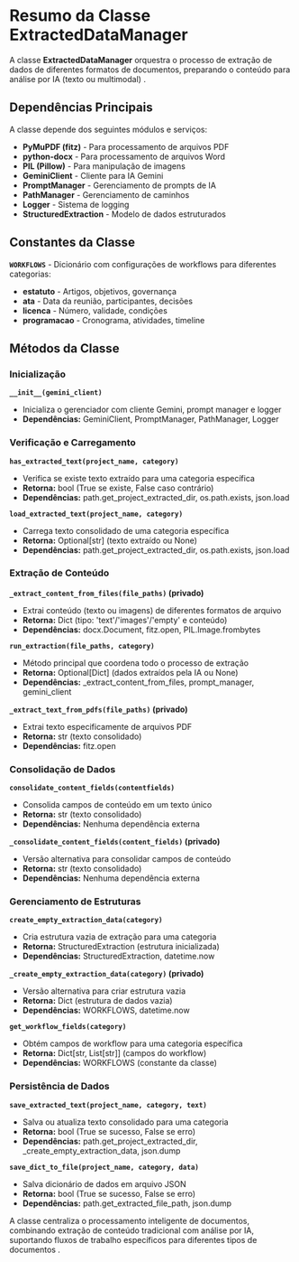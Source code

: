 # Resumo da Classe ExtractedDataManager

A classe **ExtractedDataManager** orquestra o processo de extração de dados de diferentes formatos de documentos, preparando o conteúdo para análise por IA (texto ou multimodal) .

## Dependências Principais

A classe depende dos seguintes módulos e serviços:
- **PyMuPDF (fitz)** - Para processamento de arquivos PDF
- **python-docx** - Para processamento de arquivos Word
- **PIL (Pillow)** - Para manipulação de imagens
- **GeminiClient** - Cliente para IA Gemini
- **PromptManager** - Gerenciamento de prompts de IA
- **PathManager** - Gerenciamento de caminhos
- **Logger** - Sistema de logging
- **StructuredExtraction** - Modelo de dados estruturados

## Constantes da Classe

**`WORKFLOWS`** - Dicionário com configurações de workflows para diferentes categorias:
- **estatuto** - Artigos, objetivos, governança
- **ata** - Data da reunião, participantes, decisões
- **licenca** - Número, validade, condições
- **programacao** - Cronograma, atividades, timeline

## Métodos da Classe

### Inicialização
**`__init__(gemini_client)`**
- Inicializa o gerenciador com cliente Gemini, prompt manager e logger
- **Dependências:** GeminiClient, PromptManager, PathManager, Logger

### Verificação e Carregamento
**`has_extracted_text(project_name, category)`**  
- Verifica se existe texto extraído para uma categoria específica
- **Retorna:** bool (True se existe, False caso contrário)
- **Dependências:** path.get_project_extracted_dir, os.path.exists, json.load

**`load_extracted_text(project_name, category)`**
- Carrega texto consolidado de uma categoria específica  
- **Retorna:** Optional[str] (texto extraído ou None)
- **Dependências:** path.get_project_extracted_dir, os.path.exists, json.load

### Extração de Conteúdo
**`_extract_content_from_files(file_paths)` (privado)**
- Extrai conteúdo (texto ou imagens) de diferentes formatos de arquivo
- **Retorna:** Dict (tipo: 'text'/'images'/'empty' e conteúdo)
- **Dependências:** docx.Document, fitz.open, PIL.Image.frombytes

**`run_extraction(file_paths, category)`**
- Método principal que coordena todo o processo de extração
- **Retorna:** Optional[Dict] (dados extraídos pela IA ou None)
- **Dependências:** _extract_content_from_files, prompt_manager, gemini_client

**`_extract_text_from_pdfs(file_paths)` (privado)**
- Extrai texto especificamente de arquivos PDF
- **Retorna:** str (texto consolidado)
- **Dependências:** fitz.open

### Consolidação de Dados
**`consolidate_content_fields(contentfields)`**
- Consolida campos de conteúdo em um texto único
- **Retorna:** str (texto consolidado)
- **Dependências:** Nenhuma dependência externa

**`_consolidate_content_fields(content_fields)` (privado)**
- Versão alternativa para consolidar campos de conteúdo
- **Retorna:** str (texto consolidado)
- **Dependências:** Nenhuma dependência externa

### Gerenciamento de Estruturas
**`create_empty_extraction_data(category)`**
- Cria estrutura vazia de extração para uma categoria
- **Retorna:** StructuredExtraction (estrutura inicializada)
- **Dependências:** StructuredExtraction, datetime.now

**`_create_empty_extraction_data(category)` (privado)**
- Versão alternativa para criar estrutura vazia
- **Retorna:** Dict (estrutura de dados vazia)
- **Dependências:** WORKFLOWS, datetime.now

**`get_workflow_fields(category)`**
- Obtém campos de workflow para uma categoria específica
- **Retorna:** Dict[str, List[str]] (campos do workflow)
- **Dependências:** WORKFLOWS (constante da classe)

### Persistência de Dados
**`save_extracted_text(project_name, category, text)`**
- Salva ou atualiza texto consolidado para uma categoria
- **Retorna:** bool (True se sucesso, False se erro)
- **Dependências:** path.get_project_extracted_dir, _create_empty_extraction_data, json.dump

**`save_dict_to_file(project_name, category, data)`**
- Salva dicionário de dados em arquivo JSON
- **Retorna:** bool (True se sucesso, False se erro)
- **Dependências:** path.get_extracted_file_path, json.dump

A classe centraliza o processamento inteligente de documentos, combinando extração de conteúdo tradicional com análise por IA, suportando fluxos de trabalho específicos para diferentes tipos de documentos .